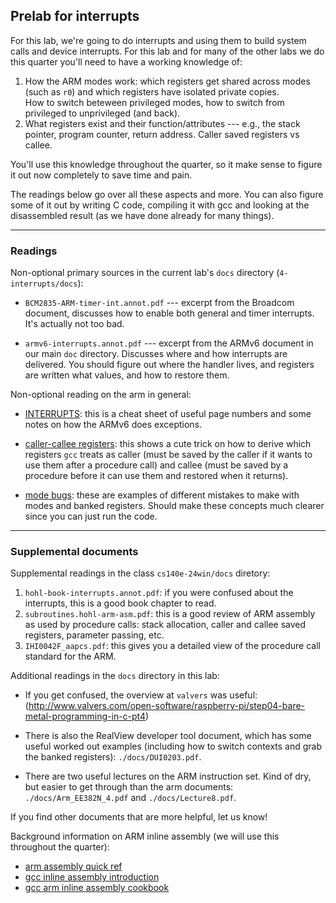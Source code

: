 ## Prelab for interrupts

For this lab, we're going to do interrupts and using them to build system
calls and device interrupts.  For this lab and for many of the other 
labs we do this quarter you'll need to have a working
knowledge of:
  1. How the ARM modes work: which registers get shared across modes
     (such as `r0`) and which registers have isolated private copies.  
     How to switch beteween privileged modes, how to switch from privileged
     to unprivileged (and back).
  2. What registers exist and their function/attributes --- e.g.,
     the stack pointer, program counter, return address.  Caller saved
     registers vs callee.

You'll use this knowledge throughout the quarter, so it make sense to
figure it out now completely to save time and pain.

The readings below go over all these aspects and more.  You can also
figure some of it out by writing C code, compiling it with gcc and looking
at the disassembled result (as we have done already for many things).

---------------------------------------------------------------------------
### Readings

Non-optional primary sources in the current lab's `docs` directory
(`4-interrupts/docs`):

  - `BCM2835-ARM-timer-int.annot.pdf` --- excerpt from the Broadcom document,
     discusses how to enable both general and timer interrupts.
     It's actually not too bad.

   - `armv6-interrupts.annot.pdf` ---  excerpt from the ARMv6 document in 
     our main `doc` directory.  Discusses where and how interrupts are delivered.
     You should figure out where the handler lives, and registers are written
     what values, and how to restore them.

Non-optional reading on the arm in general:

  - [INTERRUPTS](../../notes/interrupts/INTERRUPT-CHEAT-SHEET.md): this is a cheat sheet of useful page
    numbers and some notes on how the ARMv6 does exceptions.

  - [caller-callee registers](../../notes/caller-callee/README.md):
    this shows a cute trick on how to derive which registers `gcc` treats
    as caller (must be saved by the caller if it wants to use them after
    a procedure call) and callee (must be saved by a procedure before
    it can use them and restored when it returns).

  - [mode bugs](../../notes/mode-bugs/README.md): these are examples
    of different mistakes to make with modes and banked registers.
    Should make these concepts much clearer since you can just run
    the code.

-----------------------------------------------------------------------------
### Supplemental documents

Supplemental readings in the class `cs140e-24win/docs` diretory:

  1. `hohl-book-interrupts.annot.pdf`: if you were confused
     about the interrupts, this is a good book chapter to read.
  2. `subroutines.hohl-arm-asm.pdf`: this is a good review
     of ARM assembly as used by procedure calls: stack allocation,
     caller and callee saved registers, parameter passing, etc.
  3. `IHI0042F_aapcs.pdf`: this gives you a detailed view
     of the procedure call standard for the ARM.

Additional readings in the `docs` directory in this lab:

  - If you get confused, the overview at `valvers` was useful: (http://www.valvers.com/open-software/raspberry-pi/step04-bare-metal-programming-in-c-pt4)

  - There is also the RealView developer tool document, which has
  some useful worked out examples (including how to switch contexts
  and grab the banked registers): `./docs/DUI0203.pdf`.

  - There are two useful lectures on the ARM instruction set.
  Kind of dry, but easier to get through than the arm documents:
  `./docs/Arm_EE382N_4.pdf` and `./docs/Lecture8.pdf`.

If you find other documents that are more helpful, let us know!

Background information on ARM inline assembly (we will use this throughout
the quarter):

  - [arm assembly quick ref](../../docs/arm-asm-quick-ref.pdf)
  - [gcc inline assembly introduction](http://199.104.150.52/computers/gcc_inline.html)
  - [gcc arm inline assembly cookbook](../../docs/ARM-GCC-Inline-Assembler-Cookbook.pdf)
